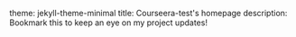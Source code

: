 theme: jekyll-theme-minimal
title: Courseera-test's homepage
description: Bookmark this to keep an eye on my project updates!
